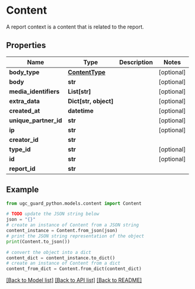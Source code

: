 # Content

A report context is a content that is related to the report.

## Properties

Name | Type | Description | Notes
------------ | ------------- | ------------- | -------------
**body_type** | [**ContentType**](ContentType.md) |  | [optional] 
**body** | **str** |  | [optional] 
**media_identifiers** | **List[str]** |  | [optional] 
**extra_data** | **Dict[str, object]** |  | [optional] 
**created_at** | **datetime** |  | [optional] 
**unique_partner_id** | **str** |  | [optional] 
**ip** | **str** |  | [optional] 
**creator_id** | **str** |  | 
**type_id** | **str** |  | [optional] 
**id** | **str** |  | [optional] 
**report_id** | **str** |  | 

## Example

```python
from ugc_guard_python.models.content import Content

# TODO update the JSON string below
json = "{}"
# create an instance of Content from a JSON string
content_instance = Content.from_json(json)
# print the JSON string representation of the object
print(Content.to_json())

# convert the object into a dict
content_dict = content_instance.to_dict()
# create an instance of Content from a dict
content_from_dict = Content.from_dict(content_dict)
```
[[Back to Model list]](../README.md#documentation-for-models) [[Back to API list]](../README.md#documentation-for-api-endpoints) [[Back to README]](../README.md)


